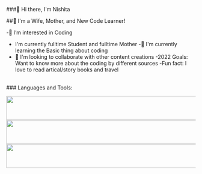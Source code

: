 ###👋   Hi there, I'm Nishita

##👀  I'm a Wife, Mother, and New Code Learner!

-👀 I’m interested in Coding
- I'm currently fulltime Student and fulltime Mother
-🌱 I'm currently learning the Basic thing about coding
- 💞️ I'm looking to collaborate with other content creations
-2022 Goals: Want to know more about the coding by different sources
-Fun fact: I love to read artical/story books and travel

<br />
### Languages and Tools:

<img src="https://status.nmoo.dev/top-tracks?i=1" width="540"
height="64">
<img src="https://status.nmoo.dev/top-tracks?i=2" width="540"
height="64">
<img src="https://status.nmoo.dev/top-tracks?i=3" width="540"
height="64">